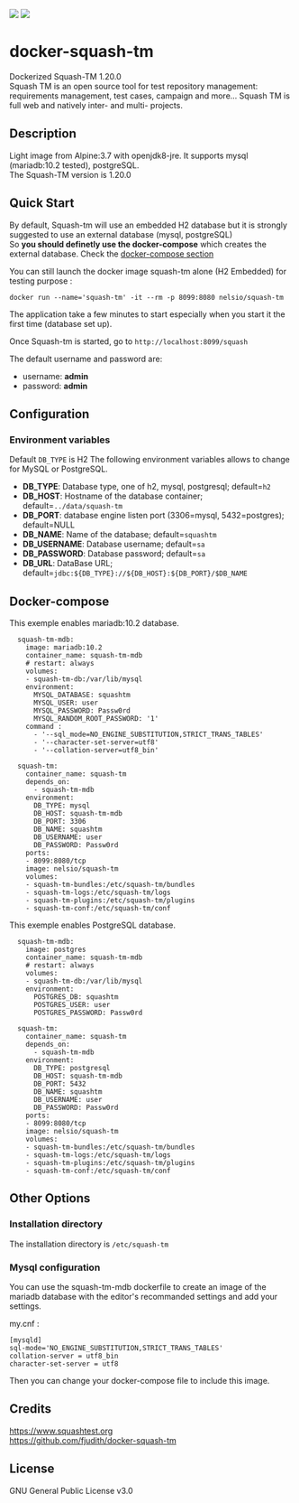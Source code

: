 [![](https://images.microbadger.com/badges/image/nelsio/squash-tm.svg)](https://microbadger.com/images/nelsio/squash-tm "Get your own image badge on microbadger.com")
[![](https://images.microbadger.com/badges/version/nelsio/squash-tm.svg)](https://microbadger.com/images/nelsio/squash-tm "Get your own version badge on microbadger.com")

# docker-squash-tm
Dockerized Squash-TM 1.20.0 \
Squash TM is an open source tool for test repository management: requirements management, test cases, campaign and more... Squash TM is full web and natively inter- and multi- projects. 

## Description
Light image from Alpine:3.7 with openjdk8-jre. It supports mysql (mariadb:10.2 tested), postgreSQL. \
The Squash-TM version is 1.20.0

## Quick Start
By default, Squash-tm will use an embedded H2 database but it is strongly suggested to use an external database (mysql, postgreSQL) \
So **you should definetly use the docker-compose** which creates the external database. Check the [docker-compose section](https://github.com/nelsio/docker-squash-tm#docker-compose)


You can still launch the docker image squash-tm alone (H2 Embedded) for testing purpose :

```
docker run --name='squash-tm' -it --rm -p 8099:8080 nelsio/squash-tm
```

The application take a few minutes to start especially when you start it the first time (database set up).

Once Squash-tm is started, go to `http://localhost:8099/squash`

The default username and password are:
- username: **admin**
- password: **admin**

## Configuration

### Environment variables
Default `DB_TYPE` is H2 The following environment variables allows to change for MySQL or PostgreSQL.

- **DB_TYPE**: Database type, one of h2, mysql, postgresql; default=`h2`
- **DB_HOST**: Hostname of the database container; default=`../data/squash-tm`
- **DB_PORT**: database engine listen port (3306=mysql, 5432=postgres); default=NULL
- **DB_NAME**: Name of the database; default=`squashtm`
- **DB_USERNAME**: Database username; default=`sa`
- **DB_PASSWORD**: Database password; default=`sa`
- **DB_URL**: DataBase URL; default=`jdbc:${DB_TYPE}://${DB_HOST}:${DB_PORT}/$DB_NAME`

## Docker-compose

This exemple enables mariadb:10.2 database.

```
  squash-tm-mdb:
    image: mariadb:10.2
    container_name: squash-tm-mdb
    # restart: always
    volumes: 
    - squash-tm-db:/var/lib/mysql
    environment:
      MYSQL_DATABASE: squashtm
      MYSQL_USER: user
      MYSQL_PASSWORD: Passw0rd
      MYSQL_RANDOM_ROOT_PASSWORD: '1'
    command :
      - '--sql_mode=NO_ENGINE_SUBSTITUTION,STRICT_TRANS_TABLES'
      - '--character-set-server=utf8' 
      - '--collation-server=utf8_bin'

  squash-tm:
    container_name: squash-tm
    depends_on:
      - squash-tm-mdb
    environment:
      DB_TYPE: mysql
      DB_HOST: squash-tm-mdb
      DB_PORT: 3306
      DB_NAME: squashtm
      DB_USERNAME: user
      DB_PASSWORD: Passw0rd
    ports:
    - 8099:8080/tcp
    image: nelsio/squash-tm
    volumes:
    - squash-tm-bundles:/etc/squash-tm/bundles
    - squash-tm-logs:/etc/squash-tm/logs
    - squash-tm-plugins:/etc/squash-tm/plugins
    - squash-tm-conf:/etc/squash-tm/conf
```

This exemple enables PostgreSQL database.

```
  squash-tm-mdb:
    image: postgres
    container_name: squash-tm-mdb
    # restart: always
    volumes: 
    - squash-tm-db:/var/lib/mysql
    environment:
      POSTGRES_DB: squashtm
      POSTGRES_USER: user
      POSTGRES_PASSWORD: Passw0rd

  squash-tm:
    container_name: squash-tm
    depends_on:
      - squash-tm-mdb
    environment:
      DB_TYPE: postgresql
      DB_HOST: squash-tm-mdb
      DB_PORT: 5432
      DB_NAME: squashtm
      DB_USERNAME: user
      DB_PASSWORD: Passw0rd
    ports:
    - 8099:8080/tcp
    image: nelsio/squash-tm
    volumes:
    - squash-tm-bundles:/etc/squash-tm/bundles
    - squash-tm-logs:/etc/squash-tm/logs
    - squash-tm-plugins:/etc/squash-tm/plugins
    - squash-tm-conf:/etc/squash-tm/conf
```

## Other Options
### Installation directory
The installation directory is `/etc/squash-tm`

### Mysql configuration
You can use the squash-tm-mdb dockerfile to create an image of the mariadb database with the editor's recommanded settings and add your settings.

my.cnf :

```
[mysqld]
sql-mode='NO_ENGINE_SUBSTITUTION,STRICT_TRANS_TABLES'
collation-server = utf8_bin
character-set-server = utf8
```

Then you can change your docker-compose file to include this image.

## Credits
https://www.squashtest.org \
https://github.com/fjudith/docker-squash-tm


## License
GNU General Public License v3.0
